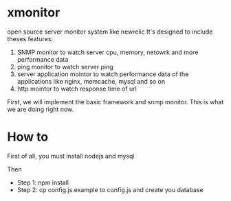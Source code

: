 xmonitor
========

open source server monitor system like newrelic
It's designed to include theses features:

1. SNMP monitor to watch server cpu, memory, netowrk and more performance data
2. ping monitor to watch server ping
3. server application mointor to watch performance data of the applications like nginx, memcache, mysql and so on
4. http mointor to watch response time of url

First, we will implement the basic framework and snmp monitor. This is what we are doing right now.


How to
=======

First of all, you must install nodejs and mysql

Then

* Step 1: npm install
* Step 2: cp config.js.example to config.js and create you database

